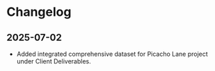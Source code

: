 # Changelog

## 2025-07-02

- Added integrated comprehensive dataset for Picacho Lane project under Client Deliverables.
